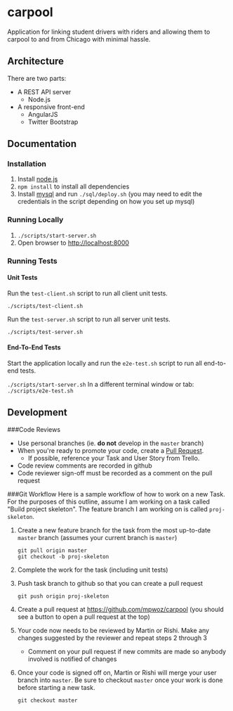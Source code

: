 # carpool

Application for linking student drivers with riders
and allowing them to carpool to and from Chicago 
with minimal hassle. 


## Architecture

There are two parts:
* A REST API server
    - Node.js
* A responsive front-end
    - AngularJS
    - Twitter Bootstrap


## Documentation

### Installation

1. Install [node.js](http://nodejs.org/)
2. `npm install` to install all dependencies
3. Install [mysql](http://mysql.com) and run `./sql/deploy.sh`
  (you may need to edit the credentials in the script depending on 
  how you set up mysql)

### Running Locally

1. `./scripts/start-server.sh`
2. Open browser to [http://localhost:8000](http://localhost:8000)

### Running Tests

#### Unit Tests

Run the `test-client.sh` script to run all client unit tests.

`./scripts/test-client.sh`

Run the `test-server.sh` script to run all server unit tests.

`./scripts/test-server.sh`

#### End-To-End Tests

Start the application locally and run the `e2e-test.sh` script to run all end-to-end tests.

`./scripts/start-server.sh`
In a different terminal window or tab:
`./scripts/e2e-test.sh`



## Development

###Code Reviews
- Use personal branches (ie. __do not__ develop in the `master` branch)
- When you're ready to promote your code, create a [Pull Request](https://help.github.com/articles/using-pull-requests).
    - If possible, reference your Task and User Story from Trello.
- Code review comments are recorded in github
- Code reviewer sign-off must be recorded as a comment on the pull request

###Git Workflow
Here is a sample workflow of how to work on a new Task.
For the purposes of this outline, assume I am working on a task called "Build project skeleton".
The feature branch I am working on is called `proj-skeleton`.

1. Create a new feature branch for the task from the most up-to-date `master` branch (assumes your current branch is `master`)

    ```
    git pull origin master
    git checkout -b proj-skeleton
    ```

2. Complete the work for the task (including unit tests)
3. Push task branch to github so that you can create a pull request

    ```
    git push origin proj-skeleton
    ```

4. Create a pull request at https://github.com/mpwoz/carpool (you should see a button to open a pull request at the top)
5. Your code now needs to be reviewed by Martin or Rishi. Make any changes suggested by the reviewer and repeat steps 2 through 3
    - Comment on your pull request if new commits are made so anybody involved is notified of changes
6. Once your code is signed off on, Martin or Rishi will merge your user branch into `master`. Be sure to checkout `master` once your work is done before starting a new task.

    ```
    git checkout master
    ```
